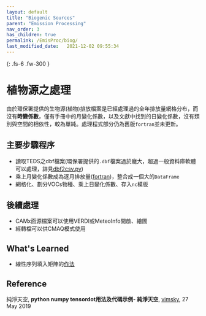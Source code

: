 ```yaml
---
layout: default
title: "Biogenic Sources"
parent: "Emission Processing"
nav_order: 3
has_children: true
permalink: /EmisProc/biog/
last_modified_date:   2021-12-02 09:55:34
---
```


{: .fs-6 .fw-300 }

# 植物源之處理

由於環保署提供的生物源(植物)排放檔案是已經處理過的全年排放量網格分布，而沒有**時變係數**，僅有手冊中的月變化係數，以及文獻中找到的日變化係數，沒有類別與空間的相依性，較為單純。處理程式部分仍為舊版`fortran`並未更新。

## 主要步驟程序
- 讀取TEDS之dbf檔案(環保署提供的`.dbf`檔案過於龐大，超過一般資料庫軟體可以處理，詳見[dbf2csv.py](https://sinotec2.github.io/Focus-on-Air-Quality/EmisProc/dbf2csv.py/))
- 乘上月變化係數成為逐月排放量([fortran]())，整合成一個大的`DataFrame`
- 網格化、劃分VOCs物種、乘上日變化係數、存入`nc`模版

## 後續處理
- CAMx面源檔案可以使用VERDI或MeteoInfo開啟、繪圖
- 經轉檔可以供CMAQ模式使用

## What's Learned
- 線性序列填入矩陣的[作法](https://sinotec2.github.io/Focus-on-Air-Quality/EmisProc/biog/bioginc/#線性之DataFrame填入3維矩陣)

## Reference
純淨天空, **python numpy tensordot用法及代碼示例- 純淨天空**, [vimsky](https://vimsky.com/zh-tw/examples/usage/python-numpy.tensordot.html), 27 May 2019